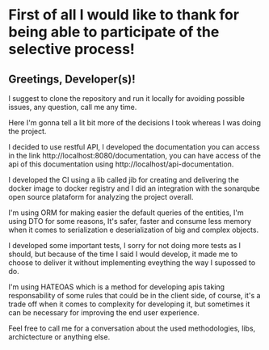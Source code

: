<h1>First of all I would like to thank for being able to participate of the selective process!</h1>

<h2>Greetings, Developer(s)!</h2>

I suggest to clone the repository and run it locally for avoiding possible issues, any question, call me any time.

Here I'm gonna tell a lit bit more of the decisions I took 
whereas I was doing the project.

I decided to use restful API, I developed the documentation you can access
in the link http://localhost:8080/documentation, you can have access of the api of this documentation using
 http://localhost/api-documentation.

I developed the CI using a lib called jib for creating and delivering the docker image to
docker registry and I did an integration with the sonarqube open source plataform for analyzing the project overall.

I'm using ORM for making easier the default queries of the entities, I'm using DTO
for some reasons, It's safer, faster and consume less memory when it comes to serialization e 
deserialization of big and complex objects.

I developed some important tests, I sorry for not doing more tests as I should, but 
because of the time I said I would develop, it made me to choose to deliver it
without implementing eveything the way I supossed to do.

I'm using HATEOAS which is a method for developing apis taking responsability of 
some rules that could be in the client side, of course, it's a trade off when it comes to 
complexity for developing it, but sometimes it can be necessary for
improving the end user experience.

Feel free to call me for a conversation about the used methodologies, libs, archictecture or anything else. 
